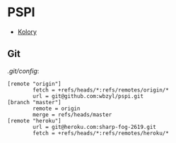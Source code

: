 # PSPI

*  [Kolory](http://kuler.adobe.com/#themeID/1931107)


## Git

*.git/config*:

    [remote "origin"]
            fetch = +refs/heads/*:refs/remotes/origin/*
            url = git@github.com:wbzyl/pspi.git
    [branch "master"]
            remote = origin
            merge = refs/heads/master
    [remote "heroku"]
            url = git@heroku.com:sharp-fog-2619.git
            fetch = +refs/heads/*:refs/remotes/heroku/*
